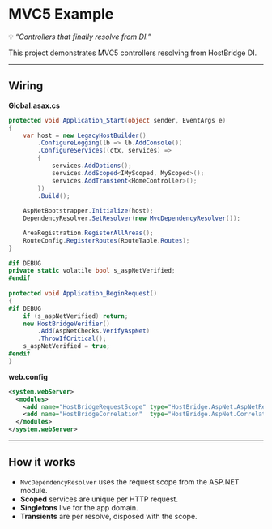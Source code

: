 ﻿[//]: # (./examples/Mvc5/README.md)

# MVC5 Example

💡 *“Controllers that finally resolve from DI.”*

This project demonstrates MVC5 controllers resolving from HostBridge DI.

---

## Wiring

**Global.asax.cs**

```csharp
protected void Application_Start(object sender, EventArgs e)
{
    var host = new LegacyHostBuilder()
        .ConfigureLogging(lb => lb.AddConsole())
        .ConfigureServices((ctx, services) =>
        {
            services.AddOptions();
            services.AddScoped<IMyScoped, MyScoped>();
            services.AddTransient<HomeController>();
        })
        .Build();
    
    AspNetBootstrapper.Initialize(host);
    DependencyResolver.SetResolver(new MvcDependencyResolver());

    AreaRegistration.RegisterAllAreas();
    RouteConfig.RegisterRoutes(RouteTable.Routes);
}
        
#if DEBUG        
private static volatile bool s_aspNetVerified;
#endif
        
protected void Application_BeginRequest()
{
#if DEBUG
    if (s_aspNetVerified) return;
    new HostBridgeVerifier()
        .Add(AspNetChecks.VerifyAspNet)
        .ThrowIfCritical();
    s_aspNetVerified = true;
#endif
}
```

**web.config**

```xml
<system.webServer>
  <modules>
    <add name="HostBridgeRequestScope" type="HostBridge.AspNet.AspNetRequestScopeModule" />
    <add name="HostBridgeCorrelation"  type="HostBridge.AspNet.CorrelationHttpModule" />
  </modules>
</system.webServer>
```

---

## How it works

* `MvcDependencyResolver` uses the request scope from the ASP.NET module.
* **Scoped** services are unique per HTTP request.
* **Singletons** live for the app domain.
* **Transients** are per resolve, disposed with the scope.